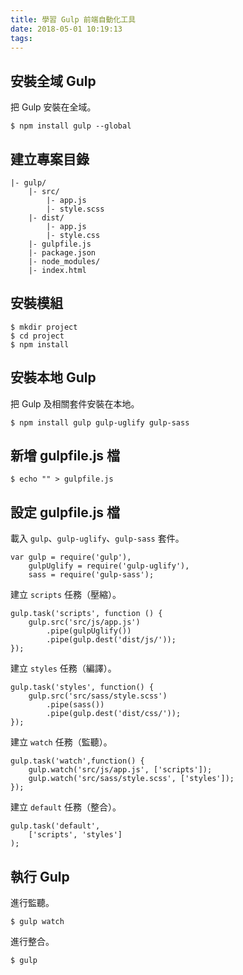 ```yaml
---
title: 學習 Gulp 前端自動化工具
date: 2018-05-01 10:19:13
tags:
---
```


## 安裝全域 Gulp
把 Gulp 安裝在全域。
```
$ npm install gulp --global
```

## 建立專案目錄
```
|- gulp/
    |- src/
        |- app.js
        |- style.scss
    |- dist/
        |- app.js
        |- style.css
    |- gulpfile.js
    |- package.json
    |- node_modules/
    |- index.html
```

## 安裝模組
```
$ mkdir project
$ cd project
$ npm install
```

## 安裝本地 Gulp
把 Gulp 及相關套件安裝在本地。
```
$ npm install gulp gulp-uglify gulp-sass
```

## 新增 gulpfile.js 檔
```
$ echo "" > gulpfile.js
```

## 設定 gulpfile.js 檔
載入 `gulp`、`gulp-uglify`、`gulp-sass` 套件。
```JS
var gulp = require('gulp'),
    gulpUglify = require('gulp-uglify'),
    sass = require('gulp-sass');
```
建立 `scripts` 任務（壓縮）。
```JS
gulp.task('scripts', function () {
    gulp.src('src/js/app.js')
        .pipe(gulpUglify())
        .pipe(gulp.dest('dist/js/'));
});
```
建立 `styles` 任務（編譯）。
```JS
gulp.task('styles', function() {
    gulp.src('src/sass/style.scss')
        .pipe(sass())
        .pipe(gulp.dest('dist/css/'));
});
```
建立 `watch` 任務（監聽）。
```JS
gulp.task('watch',function() {
    gulp.watch('src/js/app.js', ['scripts']);
    gulp.watch('src/sass/style.scss', ['styles']);
});
```
建立 `default` 任務（整合）。
```JS
gulp.task('default', 
    ['scripts', 'styles']
);
```

## 執行 Gulp
進行監聽。
```
$ gulp watch
```
進行整合。
```
$ gulp
```